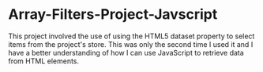 # Array-Filters-Project-Javscript
This project involved the use of using the HTML5 dataset property to select items from the project's store. This was only the second time I used it and I have a better understanding of how I can use JavaScript to retrieve data from HTML elements.
